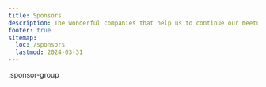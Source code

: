 ```yaml
---
title: Sponsors
description: The wonderful companies that help us to continue our meetups, events and initiatives.
footer: true
sitemap:
  loc: /sponsors
  lastmod: 2024-03-31
---
```


:sponsor-group
